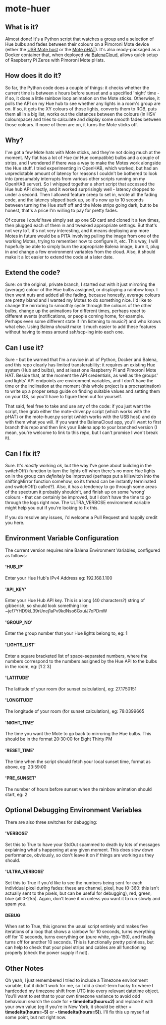 # mote-huer

## What is it?

Almost done! It's a Python script that watches a group and a selection of Hue bulbs and fades between their colours on a Pimoroni Mote device (either the [USB Mote host](https://shop.pimoroni.com/products/mote) or the [Mote pHAT](https://shop.pimoroni.com/products/mote-phat)). It's also ready-packaged as a Docker container that, when deployed via [BalenaCloud](https://balena-cloud.com), allows quick setup of Raspberry Pi Zeros with Pimoroni Mote pHats.

## How does it do it?

So far, the Python code does a couple of things: it checks whether the current time is between x hours before sunset and a specified 'night' time - if so, it does a little rainbow loop animation on the Mote sticks. Otherwise, it polls the API on my Hue hub to see whether any lights in a room's group are on. If so, it gets the XY colours of those lights, converts them to RGB, puts them all in a big list, works out the distances between the colours (in HSV colourspace) and tries to calculate and display some smooth fades between those colours. If none of them are on, it turns the Mote sticks off.

## Why?

I've got a few Mote hats with Mote sticks, and they're not doing much at the moment. My flat has a lot of Hue (or Hue compatible) bulbs and a couple of strips, and I wondered if there was a way to make the Motes work alongside the Hue stuff. I tried experimenting in OpenHAB, which worked, but had an unpredictable amount of latency for reasons I couldn't be bothered to look into (presumably interrupts from various other scripts running on my OpenHAB server). So I whipped together a short script that accessed the Hue hub API directly, and it worked surprisingly well - latency dropped to under a second. Then I allowed feature creep to set in, wrote all the fading code, and the latency slipped back up, so it's now up to 10 seconds between turning the Hue stuff off and the Mote strips going dark, but to be honest, that's a price I'm willing to pay for pretty fades.

Of course I *could* have simply set up one SD card and cloned it a few times, then plugged each of them in and tweaked appropriate settings. But that's not very IoT, it's not very interesting, and it means deploying any more Motes in future would be a PITA involving pulling the image from one of the working Motes, trying to remember how to configure it, etc. This way, I will hopefully be able to simply burn the appropriate Balena image, burn it, plug in and change a few environment variables from the cloud. Also, it should make it a lot easier to extend the code at a later date.

## Extend the code?

Sure: on the original, private branch, I started out with it just mirroring the (average) colour of the Hue bulbs assigned, or displaying a rainbow loop. I then went nuts and added all the fading, because honestly, average colours are pretty bland and I wanted my Motes to do something nice. I'd like to change the mirroring to smoothly cycle through the colours of the other bulbs, change up the animations for different times, perhaps react to different events (notifications, or people coming home, for example. Perhaps even some different state if I'm listening to music?) and who knows what else. Using Balena *should* make it much easier to add these features without having to mess around ssh/scp-ing into each one.

## Can I use it?

Sure - but be warned that I'm a novice in all of Python, Docker and Balena, and this repo clearly has limited transferability: it requires an existing Hue system (Hub and bulbs), and at least one Raspberry Pi and Pimoroni Mote HAT. Beside that, at the moment the API credentials, as well as the groups' and lights' API endpoints are environment variables, and I don't have the time or the inclination at the moment (this whole project is a procrastination) to write up a proper setup guide on finding suitable values and setting them on your OS, so you'll have to figure them out for yourself.

That said, feel free to take and use any of the code: if you just want the script, then grab either the mote-driver.py script (which works with the pHAT) or the mote-huer.py script (which works with the USB host) and do with them what you will. If you want the BalenaCloud app, you'll want to first branch this repo and then link your Balena app to your branched version (I mean, you're welcome to link to this repo, but I can't promise I won't break it).

## Can I fix it?

Sure. It's *mostly* working ok, but the way I've gone about building in the switchOff() function to turn the lights off when there's no more Hue lights on in the group can *definitely* be improved (perhaps put a killswitch into the shiftingMirror function somehow, so its thread can be instantly terminated and switchOff() called?). Also, it has a tendency to go through some areas of the spectrum it probably shouldn't, and finish up on some 'wrong' colours - that can certainly be improved, but I don't have the time to go through the logs right now. The ULTRA_VERBOSE environment variable might help you out if you're looking to fix this. 

If you do resolve any issues, I'd welcome a Pull Request and happily credit you here.

## Environment Variable Configuration

The current version requires nine Balena Environment Variables, configured as follows:

#### 'HUB_IP'
Enter your Hue Hub's IPv4 Address eg: 192.168.1.100

#### 'API_KEY'
Enter your Hue Hub API key. This is a long (40 characters?) string of gibberish, so should look something like: ~jef7YHD9kL39rUnej1aPv9kdNso6GxuiJ7oPDmW

#### 'GROUP_NO'
Enter the group number that your Hue lights belong to, eg: 1

#### 'LIGHTS_LIST'
Enter a square bracketed list of space-separated numbers, where the numbers correspond to the numbers assigned by the Hue API to the bulbs in the room, eg: [1 2 3]

#### 'LATITUDE'
The latitude of your room (for sunset calculation), eg: 27.1750151

#### 'LONGITUDE'
The longitude of your room (for sunset calculation), eg: 78.0399665

#### 'NIGHT_TIME'
The time you want the Mote to go back to mirroring the Hue bulbs. This should be in the format 20:30:00 for Eight Thirty PM

#### 'RESET_TIME'
The time when the script should fetch your local sunset time, format as above, eg: 23:59:00

#### 'PRE_SUNSET'
The number of hours before sunset when the rainbow animation should start, eg: 2

## Optional Debugging Environment Variables

There are also three switches for debugging:

#### 'VERBOSE'
Set this to True to have your StdOut spammed to death by lots of messages explaining what's happening at any given moment. This does slow down performance, obviously, so don't leave it on if things are working as they should.

#### 'ULTRA_VERBOSE'
Set this to True if you'd like to see the numbers being sent for each individual pixel during fades: these are channel, pixel, hue (0-360: this isn't actually sent to the pixels, but can be useful for debugging), red, green, blue (all 0-255). Again, don't leave it on unless you want it to run slowly and spam you.

#### DEBUG
When set to True, this ignores the usual script entirely and makes five iterations of a loop that shows a rainbow for 10 seconds, turns everything off for 10 seconds, turns everything on (pure white, rgb=150), and finally turns off for another 10 seconds. This is functionally pretty pointless, but can help to check that your pixel strips and cables are all functioning properly (check the power supply if not).

## Other Notes

Oh yeah, I just remembered I tried to include a Timezone environment variable, but it didn't work for me, so I did a short-term hacky fix where I hardcoded my timezone shift from UTC into every relevant datetime object. You'll want to set that to your own timezone variance to avoid odd behaviour: search the code for **+ timedelta(hours=2)** and replace it with your own value (eg if you're in New York, it should be either **+ timedelta(hours=-5)** or **- timedelta(hours=5)**). I'll fix this up myself at some point, but not right now.
